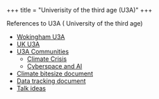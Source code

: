+++
title = "Univerisity of the third age (U3A)"
+++

References to U3A ( University of the third age)
<!--more-->
* [Wokingham U3A](https://www.wokinghamu3a.org.uk/)
* [UK U3A](https://www.u3a.org.uk/)
* [U3A Communities](https://u3acommunities.org/)
  * [Climate Crisis](https://u3acommunities.org/climate/index.htm)
  * [Cyberspace and AI](https://u3acommunities.org/cyberspace/index.htm)
* [Climate bitesize document](https://rb.gy/4291po)
* [Data tracking document](https://docs.google.com/document/d/1FgRzSBZ5C534PsJzd2cbabdGkAKeNvQjCtwNTumDpgk/edit#heading=h.a5p6efiy3iup)
* [Talk ideas](https://docs.google.com/document/d/1pASfI1FncV6hQ92taPhh9RchlAfdaTpti-Bz5coO_-Y/edit)
